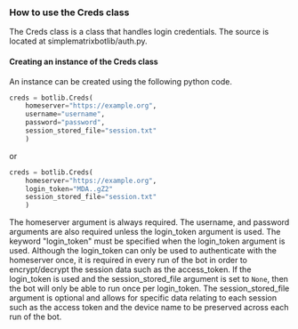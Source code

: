 ### How to use the Creds class
The Creds class is a class that handles login credentials. The source is located at simplematrixbotlib/auth.py.

#### Creating an instance of the Creds class
An instance can be created using the following python code.
```python
creds = botlib.Creds(
    homeserver="https://example.org", 
    username="username", 
    password="password", 
    session_stored_file="session.txt"
    )
```
or
```python
creds = botlib.Creds(
    homeserver="https://example.org", 
    login_token="MDA..gZ2"
    session_stored_file="session.txt"
    )
```
The homeserver argument is always required. The username, and password arguments are also required unless the login_token argument is used. The keyword "login_token" must be specified when the login_token argument is used. Although the login_token can only be used to authenticate with the homeserver once, it is required in every run of the bot in order to encrypt/decrypt the session data such as the access_token. If the login_token is used and the session_stored_file argument is set to `None`, then the bot will only be able to run once per login_token. The session_stored_file argument is optional and allows for specific data relating to each session such as the access token and the device name to be preserved across each run of the bot.